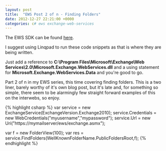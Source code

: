 ```yaml
---
layout: post
title:  "EWS Post 2 of n - Finding Folders"
date: 2012-12-27 22:21:00 +0000
categories: c# ews exchange-web-services
---
```


The EWS SDK can be found [here](http://download.microsoft.com/download/8/2/5/825231AC-D373-45D4-A644-7AF12340C815/EwsManagedApi.msi).

I suggest using Linqpad to run these code snippets as that is where they are being written.

Just add a reference to **C:\Program Files\Microsoft\Exchange\Web Services\2.0\Microsoft.Exchange.WebServices.dll** and a using statement for **Microsoft.Exchange.WebServices.Data** and you're good to go.

Part 2 of n in my EWS series, this time covering finding folders. This is a two liner, barely worthy of it's own blog post, but it's late and, for something so simple, there seem to be alarmingly few straight forward examples of this on the interwebs, so enjoy.

{% highlight csharp %}
var service = new ExchangeService(ExchangeVersion.Exchange2010);
service.Credentials = new WebCredentials("myusername","mypassword");
service.Url = new Uri("https://mymailserver/ews/exchange.asmx");

var f = new FolderView(100);
var res = service.FindFolders(WellKnownFolderName.PublicFoldersRoot,f);
{% endhighlight %}
